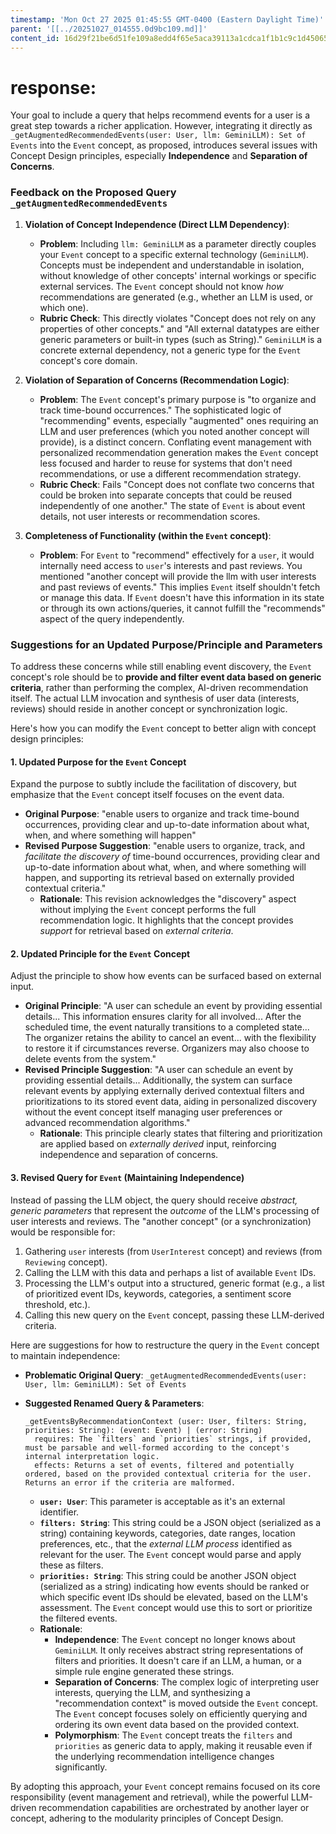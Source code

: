 ```yaml
---
timestamp: 'Mon Oct 27 2025 01:45:55 GMT-0400 (Eastern Daylight Time)'
parent: '[[../20251027_014555.0d9bc109.md]]'
content_id: 16d29f21be6d51fe109a8edd4f65e5aca39113a1cdca1f1b1c9c1d450655ace5
---
```


# response:

Your goal to include a query that helps recommend events for a user is a great step towards a richer application. However, integrating it directly as `_getAugmentedRecommendedEvents(user: User, llm: GeminiLLM): Set of Events` into the `Event` concept, as proposed, introduces several issues with Concept Design principles, especially **Independence** and **Separation of Concerns**.

### Feedback on the Proposed Query `_getAugmentedRecommendedEvents`

1. **Violation of Concept Independence (Direct LLM Dependency)**:
   * **Problem**: Including `llm: GeminiLLM` as a parameter directly couples your `Event` concept to a specific external technology (`GeminiLLM`). Concepts must be independent and understandable in isolation, without knowledge of other concepts' internal workings or specific external services. The `Event` concept should not know *how* recommendations are generated (e.g., whether an LLM is used, or which one).
   * **Rubric Check**: This directly violates "Concept does not rely on any properties of other concepts." and "All external datatypes are either generic parameters or built-in types (such as String)." `GeminiLLM` is a concrete external dependency, not a generic type for the `Event` concept's core domain.

2. **Violation of Separation of Concerns (Recommendation Logic)**:
   * **Problem**: The `Event` concept's primary purpose is "to organize and track time-bound occurrences." The sophisticated logic of "recommending" events, especially "augmented" ones requiring an LLM and user preferences (which you noted another concept will provide), is a distinct concern. Conflating event management with personalized recommendation generation makes the `Event` concept less focused and harder to reuse for systems that don't need recommendations, or use a different recommendation strategy.
   * **Rubric Check**: Fails "Concept does not conflate two concerns that could be broken into separate concepts that could be reused independently of one another." The state of `Event` is about event details, not user interests or recommendation scores.

3. **Completeness of Functionality (within the `Event` concept)**:
   * **Problem**: For `Event` to "recommend" effectively for a `user`, it would internally need access to `user`'s interests and past reviews. You mentioned "another concept will provide the llm with user interests and past reviews of events." This implies `Event` itself shouldn't fetch or manage this data. If `Event` doesn't have this information in its state or through its own actions/queries, it cannot fulfill the "recommends" aspect of the query independently.

### Suggestions for an Updated Purpose/Principle and Parameters

To address these concerns while still enabling event discovery, the `Event` concept's role should be to **provide and filter event data based on generic criteria**, rather than performing the complex, AI-driven recommendation itself. The actual LLM invocation and synthesis of user data (interests, reviews) should reside in another concept or synchronization logic.

Here's how you can modify the `Event` concept to better align with concept design principles:

#### 1. Updated Purpose for the `Event` Concept

Expand the purpose to subtly include the facilitation of discovery, but emphasize that the `Event` concept itself focuses on the event data.

* **Original Purpose**: "enable users to organize and track time-bound occurrences, providing clear and up-to-date information about what, when, and where something will happen"
* **Revised Purpose Suggestion**: "enable users to organize, track, and *facilitate the discovery of* time-bound occurrences, providing clear and up-to-date information about what, when, and where something will happen, and supporting its retrieval based on externally provided contextual criteria."
  * **Rationale**: This revision acknowledges the "discovery" aspect without implying the `Event` concept performs the full recommendation logic. It highlights that the concept provides *support* for retrieval based on *external criteria*.

#### 2. Updated Principle for the `Event` Concept

Adjust the principle to show how events can be surfaced based on external input.

* **Original Principle**: "A user can schedule an event by providing essential details... This information ensures clarity for all involved... After the scheduled time, the event naturally transitions to a completed state... The organizer retains the ability to cancel an event... with the flexibility to restore it if circumstances reverse. Organizers may also choose to delete events from the system."
* **Revised Principle Suggestion**: "A user can schedule an event by providing essential details... Additionally, the system can surface relevant events by applying externally derived contextual filters and prioritizations to its stored event data, aiding in personalized discovery without the event concept itself managing user preferences or advanced recommendation algorithms."
  * **Rationale**: This principle clearly states that filtering and prioritization are applied based on *externally derived* input, reinforcing independence and separation of concerns.

#### 3. Revised Query for `Event` (Maintaining Independence)

Instead of passing the LLM object, the query should receive *abstract, generic parameters* that represent the *outcome* of the LLM's processing of user interests and reviews. The "another concept" (or a synchronization) would be responsible for:

1. Gathering `user` interests (from `UserInterest` concept) and reviews (from `Reviewing` concept).
2. Calling the LLM with this data and perhaps a list of available `Event` IDs.
3. Processing the LLM's output into a structured, generic format (e.g., a list of prioritized event IDs, keywords, categories, a sentiment score threshold, etc.).
4. Calling this new query on the `Event` concept, passing these LLM-derived criteria.

Here are suggestions for how to restructure the query in the `Event` concept to maintain independence:

* **Problematic Original Query**: `_getAugmentedRecommendedEvents(user: User, llm: GeminiLLM): Set of Events`

* **Suggested Renamed Query & Parameters**:
  ```
  _getEventsByRecommendationContext (user: User, filters: String, priorities: String): (event: Event) | (error: String)
    requires: The `filters` and `priorities` strings, if provided, must be parsable and well-formed according to the concept's internal interpretation logic.
    effects: Returns a set of events, filtered and potentially ordered, based on the provided contextual criteria for the user. Returns an error if the criteria are malformed.
  ```
  * **`user: User`**: This parameter is acceptable as it's an external identifier.
  * **`filters: String`**: This string could be a JSON object (serialized as a string) containing keywords, categories, date ranges, location preferences, etc., that the *external LLM process* identified as relevant for the user. The `Event` concept would parse and apply these as filters.
  * **`priorities: String`**: This string could be another JSON object (serialized as a string) indicating how events should be ranked or which specific event IDs should be elevated, based on the LLM's assessment. The `Event` concept would use this to sort or prioritize the filtered events.
  * **Rationale**:
    * **Independence**: The `Event` concept no longer knows about `GeminiLLM`. It only receives abstract string representations of filters and priorities. It doesn't care if an LLM, a human, or a simple rule engine generated these strings.
    * **Separation of Concerns**: The complex logic of interpreting user interests, querying the LLM, and synthesizing a "recommendation context" is moved outside the `Event` concept. The `Event` concept focuses solely on efficiently querying and ordering its own event data based on the provided context.
    * **Polymorphism**: The `Event` concept treats the `filters` and `priorities` as generic data to apply, making it reusable even if the underlying recommendation intelligence changes significantly.

By adopting this approach, your `Event` concept remains focused on its core responsibility (event management and retrieval), while the powerful LLM-driven recommendation capabilities are orchestrated by another layer or concept, adhering to the modularity principles of Concept Design.
